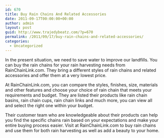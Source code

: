 ```yaml
---
id: 670
title: Buy Rain Chains And Related Accessories
date: 2011-09-17T00:00:00+00:00
author: admin
layout: post
guid: http://www.trajedybeatz.com/?p=670
permalink: /2011/09/17/buy-rain-chains-and-related-accessories/
categories:
  - Uncategorized
---
```

In the present situation, we need to save water to improve our landfills. You can buy the rain chains for your rain harvesting needs from RainChainLink.com. They bring a different styles of rain chains and related accessories and offer them at a very lowest price. 

At RainChainLink.com, you can compare the styles, finishes, size, materials and other features and choose your choice of rain chain that meets your requirements and budget. They are listed their products like rain chain basins, rain chain cups, rain chain links and much more, you can view all and select the right one within your budget. 

Their customer team who are knowledgeable about their products can help you find the specific chains rain based on your expectations and make your entire buying process easier. Visit at RainChainLink.com to buy rain chains and use them for both rain harvesting as well as add a beauty to your home.
